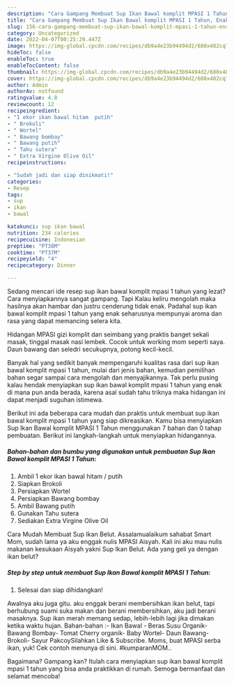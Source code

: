 ```yaml
---
description: "Cara Gampang Membuat Sup Ikan Bawal komplit MPASI 1 Tahun, Enak Banget"
title: "Cara Gampang Membuat Sup Ikan Bawal komplit MPASI 1 Tahun, Enak Banget"
slug: 156-cara-gampang-membuat-sup-ikan-bawal-komplit-mpasi-1-tahun-enak-banget
category: Uncategorized
date: 2022-04-07T00:25:29.447Z
image: https://img-global.cpcdn.com/recipes/db9a4e23b94494d2/680x482cq70/sup-ikan-bawal-komplit-mpasi-1-tahun-foto-resep-utama.jpg
hideToc: false
enableToc: true
enableTocContent: false
thumbnail: https://img-global.cpcdn.com/recipes/db9a4e23b94494d2/680x482cq70/sup-ikan-bawal-komplit-mpasi-1-tahun-foto-resep-utama.jpg
cover: https://img-global.cpcdn.com/recipes/db9a4e23b94494d2/680x482cq70/sup-ikan-bawal-komplit-mpasi-1-tahun-foto-resep-utama.jpg
author: Admin
authorAv: notfound
ratingvalue: 4.8
reviewcount: 12
recipeingredient:
- "1 ekor ikan bawal hitam  putih"
- " Brokoli"
- " Wortel"
- " Bawang bombay"
- " Bawang putih"
- " Tahu sutera"
- " Extra Virgine Olive Oil"
recipeinstructions:

- "Sudah jadi dan siap dinikmati!"
categories:
- Resep
tags:
- sup
- ikan
- bawal

katakunci: sup ikan bawal 
nutrition: 234 calories
recipecuisine: Indonesian
preptime: "PT38M"
cooktime: "PT37M"
recipeyield: "4"
recipecategory: Dinner

---
```



Sedang mencari ide resep sup ikan bawal komplit mpasi 1 tahun yang lezat? Cara menyiapkannya sangat gampang. Tapi Kalau keliru mengolah maka hasilnya akan hambar dan justru cenderung tidak enak. Padahal sup ikan bawal komplit mpasi 1 tahun yang enak seharusnya mempunyai aroma dan rasa yang dapat memancing selera kita.


Hidangan MPASI gizi komplit dan seimbang yang praktis banget sekali masak, tinggal masak nasi lembek. Cocok untuk working mom seperti saya. Daun bawang dan seledri secukupnya, potong kecil-kecil.

Banyak hal yang sedikit banyak mempengaruhi kualitas rasa dari sup ikan bawal komplit mpasi 1 tahun, mulai dari jenis bahan, kemudian pemilihan bahan segar sampai cara mengolah dan menyajikannya. Tak perlu pusing kalau hendak menyiapkan sup ikan bawal komplit mpasi 1 tahun yang enak di mana pun anda berada, karena asal sudah tahu triknya maka hidangan ini dapat menjadi suguhan istimewa.


Berikut ini ada beberapa cara mudah dan praktis untuk membuat sup ikan bawal komplit mpasi 1 tahun yang siap dikreasikan. Kamu bisa menyiapkan Sup Ikan Bawal komplit MPASI 1 Tahun menggunakan 7 bahan dan 0 tahap pembuatan. Berikut ini langkah-langkah untuk menyiapkan hidangannya.

<!--inarticleads1-->

##### Bahan-bahan dan bumbu yang digunakan untuk pembuatan Sup Ikan Bawal komplit MPASI 1 Tahun:

1. Ambil 1 ekor ikan bawal hitam / putih
1. Siapkan  Brokoli
1. Persiapkan  Wortel
1. Persiapkan  Bawang bombay
1. Ambil  Bawang putih
1. Gunakan  Tahu sutera
1. Sediakan  Extra Virgine Olive Oil


Cara Mudah Membuat Sup Ikan Belut. Assalamualaikum sahabat Smart Mom, sudah lama ya aku enggak nulis MPASI Aisyah. Kali ini aku mau nulis makanan kesukaan Aisyah yakni Sup Ikan Belut. Ada yang geli ya dengan ikan belut? 

<!--inarticleads2-->

##### Step by step untuk membuat Sup Ikan Bawal komplit MPASI 1 Tahun:


1. Selesai dan siap dihidangkan!

Awalnya aku juga gitu. aku enggak berani membersihkan ikan belut, tapi berhubung suami suka makan dan berani membersihkan, aku jadi berani masaknya. Sup ikan merah memang sedap, lebih-lebih lagi jika dimakan ketika waktu hujan. Bahan-bahan :- Ikan Bawal - Beras Susu Organik- Bawang Bombay- Tomat Cherry organik- Baby Wortel- Daun Bawang- Brokoli- Sayur PakcoySilahkan Like &amp; Subscribe. Moms, buat MPASI serba ikan, yuk! Cek contoh menunya di sini. #kumparanMOM.. 

Bagaimana? Gampang kan? Itulah cara menyiapkan sup ikan bawal komplit mpasi 1 tahun yang bisa anda praktikkan di rumah. Semoga bermanfaat dan selamat mencoba!

